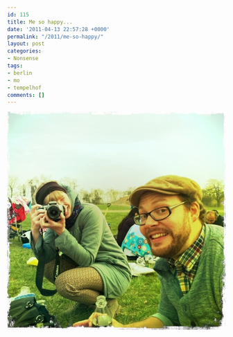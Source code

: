 ```yaml
---
id: 115
title: Me so happy...
date: '2011-04-13 22:57:28 +0000'
permalink: "/2011/me-so-happy/"
layout: post
categories:
- Nonsense
tags:
- berlin
- mo
- tempelhof
comments: []
---
```

![](/files/2011/04/IMG_0211.jpg "mo")